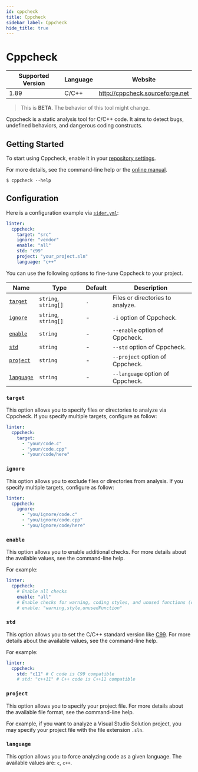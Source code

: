 ```yaml
---
id: cppcheck
title: Cppcheck
sidebar_label: Cppcheck
hide_title: true
---
```


# Cppcheck

| Supported Version | Language | Website                         |
| ----------------- | -------- | ------------------------------- |
| 1.89              | C/C++    | http://cppcheck.sourceforge.net |

> This is **BETA**. The behavior of this tool might change.

Cppcheck is a static analysis tool for C/C++ code. It aims to detect bugs, undefined behaviors, and dangerous coding constructs.

## Getting Started

To start using Cppcheck, enable it in your [repository settings](../../getting-started/repository-settings.md).

For more details, see the command-line help or the [online manual](http://cppcheck.sourceforge.net/manual.pdf).

```shell
$ cppcheck --help
```

## Configuration

Here is a configuration example via [`sider.yml`](../../getting-started/custom-configuration.md):

```yaml
linter:
  cppcheck:
    target: "src"
    ignore: "vendor"
    enable: "all"
    std: "c99"
    project: "your_project.sln"
    language: "c++"
```

You can use the following options to fine-tune Cppcheck to your project.

| Name                    | Type                 | Default | Description                      |
| ----------------------- | -------------------- | ------- | -------------------------------- |
| [`target`](#target)     | `string`, `string[]` | `.`     | Files or directories to analyze. |
| [`ignore`](#ignore)     | `string`, `string[]` | -       | `-i` option of Cppcheck.         |
| [`enable`](#enable)     | `string`             | -       | `--enable` option of Cppcheck.   |
| [`std`](#std)           | `string`             | -       | `--std` option of Cppcheck.      |
| [`project`](#project)   | `string`             | -       | `--project` option of Cppcheck.  |
| [`language`](#language) | `string`             | -       | `--language` option of Cppcheck. |

### `target`

This option allows you to specify files or directories to analyze via Cppcheck. If you specify multiple targets, configure as follow:

```Yaml
linter:
  cppcheck:
    target:
      - "your/code.c"
      - "your/code.cpp"
      - "your/code/here"
```

### `ignore`

This option allows you to exclude files or directories from analysis. If you specify multiple targets, configure as follow:

```yaml
linter:
  cppcheck:
    ignore:
      - "you/ignore/code.c"
      - "you/ignore/code.cpp"
      - "you/ignore/code/here"
```

### `enable`

This option allows you to enable additional checks.
For more details about the available values, see the command-line help.

For example:

```yaml
linter:
  cppcheck:
    # Enable all checks
    enable: "all"
    # Enable checks for warning, coding styles, and unused functions (comma-separated)
    # enable: "warning,style,unusedFunction"
```

### `std`

This option allows you to set the C/C++ standard version like [C99](https://en.wikipedia.org/wiki/C99).
For more details about the available values, see the command-line help.

For example:

```yaml
linter:
  cppcheck:
    std: "c11" # C code is C99 compatible
    # std: "c++11" # C++ code is C++11 compatible
```

### `project`

This option allows you to specify your project file.
For more details about the available file format, see the command-line help.

For example, if you want to analyze a Visual Studio Solution project, you may specify your project file with the file extension `.sln`.

### `language`

This option allows you to force analyzing code as a given language. The available values are: `c`, `c++`.
